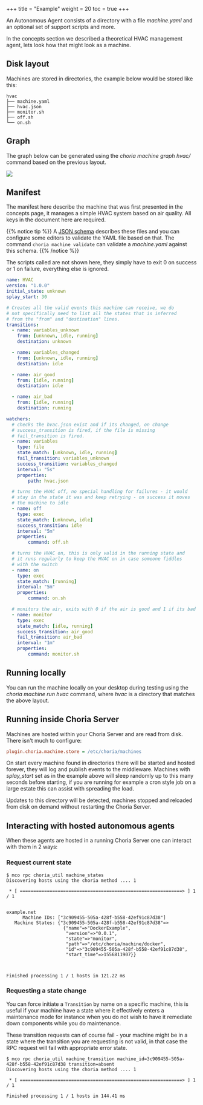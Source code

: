 +++
title = "Example"
weight = 20
toc = true
+++

An Autonomous Agent consists of a directory with a file *machine.yaml* and an optional set of support scripts and more.

In the concepts section we described a theoretical HVAC management agent, lets look how that might look as a machine.

## Disk layout

Machines are stored in directories, the example below would be stored like this:

```nohighlight
hvac
├── machine.yaml
├── hvac.json
├── monitor.sh
├── off.sh
└── on.sh
```

## Graph

The graph below can be generated using the *choria machine graph hvac/* command based on the previous layout.

<img src="/docs/hvac_fsm.svg" />

## Manifest

The manifest here describe the machine that was first presented in the concepts page, it manages a simple HVAC system based on air quality. All keys in the document here are required.

{{% notice tip %}}
A [JSON schema](https://choria.io/schemas/choria/machine/v1/manifest.json) describes these files and you can configure some editors to validate the YAML file based on that. The command `choria machine validate` can validate a *machine.yaml* against this schema.
{{% /notice %}}

The scripts called are not shown here, they simply have to exit 0 on success or 1 on failure, everything else is ignored.

```yaml
name: HVAC
version: "1.0.0"
initial_state: unknown
splay_start: 30

# Creates all the valid events this machine can receive, we do
# not specifically need to list all the states that is inferred
# from the "from" and "destination" lines.
transitions:
  - name: variables_unknown
    from: [unknown, idle, running]
    destination: unknown

  - name: variables_changed
    from: [unknown, idle, running]
    destination: idle

  - name: air_good
    from: [idle, running]
    destination: idle

  - name: air_bad
    from: [idle, running]
    destination: running

watchers:
  # checks the hvac.json exist and if its changed, on change
  # success_transition is fired, if the file is missing
  # fail_transition is fired.
  - name: variables
    type: file
    state_match: [unknown, idle, running]
    fail_transition: variables_unknown
    success_transition: variables_changed
    interval: "5s"
    properties:
        path: hvac.json

  # turns the HVAC off, no special handling for failures - it would
  # stay in the state it was and keep retrying - on success it moves
  # the machine to idle
  - name: off
    type: exec
    state_match: [unknown, idle]
    success_transition: idle
    interval: "5m"
    properties:
        command: off.sh

  # turns the HVAC on, this is only valid in the running state and
  # it runs regularly to keep the HVAC on in case someone fiddles
  # with the switch
  - name: on
    type: exec
    state_match: [running]
    interval: "5m"
    properties:
        command: on.sh

  # monitors the air, exits with 0 if the air is good and 1 if its bad
  - name: monitor
    type: exec
    state_match: [idle, running]
    success_transition: air_good
    fail_transition: air_bad
    interval: "1m"
    properties:
        command: monitor.sh
```

## Running locally

You can run the machine locally on your desktop during testing using the *choria machine run hvac* command, where *hvac* is a directory that matches the above layout.

## Running inside Choria Server

Machines are hosted within your Choria Server and are read from disk. There isn't much to configure:

```ini
plugin.choria.machine.store = /etc/choria/machines
```

On start every machine found in directories there will be started and hosted forever, they will log and publish events to the middleware.  Machines with *splay_start* set as in the example above will sleep randomly up to this many seconds before starting, if you are running for example a cron style job on a large estate this can assist with spreading the load.

Updates to this directory will be detected, machines stopped and reloaded from disk on demand without restarting the Choria Server.

## Interacting with hosted autonomous agents

When these agents are hosted in a running Choria Server one can interact with them in 2 ways:

### Request current state

```nohighlight
$ mco rpc choria_util machine_states
Discovering hosts using the choria method .... 1

 * [ ============================================================> ] 1 / 1


example.net
      Machine IDs: ["3c909455-505a-428f-b558-42ef91c87d38"]
   Machine States: {"3c909455-505a-428f-b558-42ef91c87d38"=>
                     {"name"=>"DockerExample",
                      "version"=>"0.0.1",
                      "state"=>"monitor",
                      "path"=>"/etc/choria/machine/docker",
                      "id"=>"3c909455-505a-428f-b558-42ef91c87d38",
                      "start_time"=>1556811907}}



Finished processing 1 / 1 hosts in 121.22 ms
```

### Requesting a state change

You can force initiate a `Transition` by name on a specific machine, this is useful if your machine have a state where it effectively enters a maintenance mode for instance when you do not wish to have it remediate down components while you do maintenance.

These transition requests can of course fail - your machine might be in a state where the transition you are requesting is not valid, in that case the RPC request will fail with appropriate error state.

```nohighlight
$ mco rpc choria_util machine_transition machine_id=3c909455-505a-428f-b558-42ef91c87d38 transition=absent
Discovering hosts using the choria method .... 1

 * [ ============================================================> ] 1 / 1

Finished processing 1 / 1 hosts in 144.41 ms
```